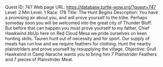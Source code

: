 Quest ID: 747
Web page URL: https://database.turtle-wow.org/?quest=747
Level: 2
Min Level: 1
Race: 178
Title: The Hunt Begins
Description: You have a promising air about you, and will prove yourself to the tribe. Perhaps someday soon you will be welcomed into the great city of Thunder Bluff. But before that can happen you must prove yourself to my father, Chief Hawkwind.$b$bUp here on Red Cloud Mesa we pride ourselves on keen hunting skills. Tauren hunt out of necessity and for sport. Our supply of meats has run low and we require feathers for clothing. Hunt the nearby plainstriders and prove yourself by resupplying the village.
Objective: Grull Hawkwind in Camp Narache wants you to bring him 7 Plainstrider Feathers and 7 pieces of Plainstrider Meat.
